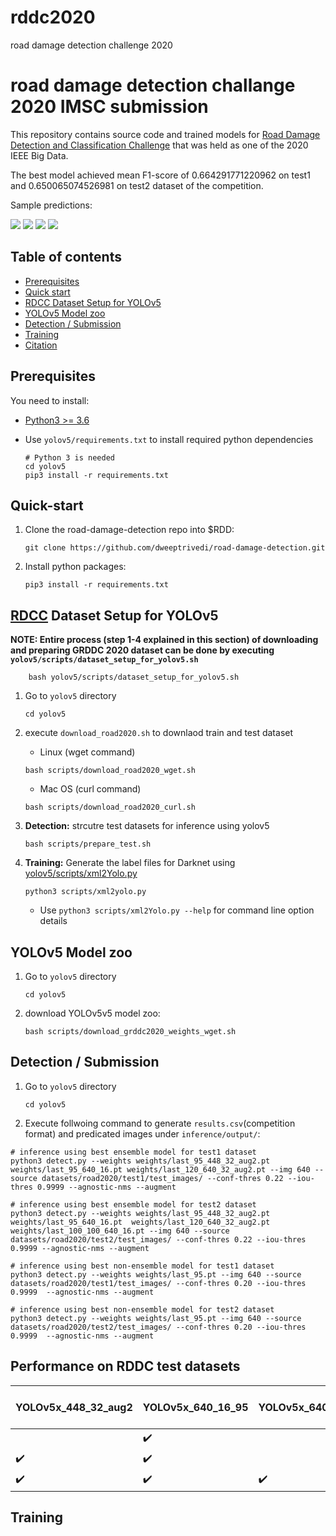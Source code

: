 # rddc2020
road damage detection challenge 2020


# road damage detection challange 2020 IMSC submission

This repository contains source code and trained models for [Road Damage Detection and Classification Challenge](https://rdd2020.sekilab.global/overview/) that was held as one of the 2020 IEEE Big Data.

The best model achieved mean F1-score of 0.664291771220962 on test1 and 0.650065074526981 on test2 dataset of the competition.

Sample predictions:

![](examples/sample1.png) ![](examples/sample2.png) ![](examples/sample3.png) ![](examples/sample4.png)

## Table of contents

- [Prerequisites](#prerequisites)
- [Quick start](#quick-start)
- [RDCC Dataset Setup for YOLOv5](#RDCC-Dataset-Setup)
- [YOLOv5 Model zoo](#YOLOv5-Model-zoo)
- [Detection / Submission](#Detection)
- [Training](#Training)
- [Citation](#Citation)

## Prerequisites

You need to install:
- [Python3 >= 3.6](https://www.python.org/downloads/)
- Use `yolov5/requirements.txt` to install required python dependencies

    ```Shell
    # Python 3 is needed
    cd yolov5
    pip3 install -r requirements.txt
    ```
   

## Quick-start
1. Clone the road-damage-detection repo into $RDD: 

    ```Shell
    git clone https://github.com/dweeptrivedi/road-damage-detection.git
    ```

2. Install python packages:

    ```Shell
    pip3 install -r requirements.txt
    ```


## [RDCC](https://github.com/sekilab/RoadDamageDetector#dataset-for-global-road-damage-detection-challenge-2020) Dataset Setup for YOLOv5

**NOTE: Entire process (step 1-4 explained in this section) of downloading and preparing GRDDC 2020 dataset can be done by executing `yolov5/scripts/dataset_setup_for_yolov5.sh`**

```Shell
    bash yolov5/scripts/dataset_setup_for_yolov5.sh
```
    
1. Go to `yolov5` directory
    ```Shell
    cd yolov5
    ```

2. execute `download_road2020.sh` to downlaod train and test dataset
    - Linux (wget command)
    ```Shell
    bash scripts/download_road2020_wget.sh
    
    ```
    - Mac OS (curl command)
    ```Shell
    bash scripts/download_road2020_curl.sh
    ```

3. **Detection:** strcutre test datasets for inference using yolov5
    ```Shell
    bash scripts/prepare_test.sh
    ```

4. **Training:** Generate the label files for Darknet using [yolov5/scripts/xml2Yolo.py](https://github.com/USC-InfoLab/rddc2020/tree/master/yolov5/scripts/xml2Yolo.py)
    ```Shell
    python3 scripts/xml2yolo.py
    ```
    - Use `python3 scripts/xml2Yolo.py --help` for command line option details


## YOLOv5 Model zoo

1. Go to `yolov5` directory
    ```Shell
    cd yolov5
    ```

2. download YOLOv5v5 model zoo:
    ```Shell
    bash scripts/download_grddc2020_weights_wget.sh
    ```
   
## Detection / Submission

1. Go to `yolov5` directory
    ```Shell
    cd yolov5
    ```
2. Execute follwoing command to generate `results.csv`(competition format) and predicated images under `inference/output/`:
```Shell
# inference using best ensemble model for test1 dataset
python3 detect.py --weights weights/last_95_448_32_aug2.pt weights/last_95_640_16.pt weights/last_120_640_32_aug2.pt --img 640 --source datasets/road2020/test1/test_images/ --conf-thres 0.22 --iou-thres 0.9999 --agnostic-nms --augment
```

```Shell
# inference using best ensemble model for test2 dataset
python3 detect.py --weights weights/last_95_448_32_aug2.pt  weights/last_95_640_16.pt  weights/last_120_640_32_aug2.pt weights/last_100_100_640_16.pt --img 640 --source datasets/road2020/test2/test_images/ --conf-thres 0.22 --iou-thres 0.9999 --agnostic-nms --augment
```

```Shell
# inference using best non-ensemble model for test1 dataset
python3 detect.py --weights weights/last_95.pt --img 640 --source datasets/road2020/test1/test_images/ --conf-thres 0.20 --iou-thres 0.9999  --agnostic-nms --augment
```

```Shell
# inference using best non-ensemble model for test2 dataset
python3 detect.py --weights weights/last_95.pt --img 640 --source datasets/road2020/test2/test_images/ --conf-thres 0.20 --iou-thres 0.9999  --agnostic-nms --augment
```

## Performance on RDDC test datasets

| YOLOv5x_448_32_aug2 | YOLOv5x_640_16_95 | YOLOv5x_640_16_100 | YOLOv5x_640_32     | YOLOv5x_640_16_aug2 | YOLOv5x_640_32_aug2 | test1 F1-score | test2 F1-score |
|------------------- |------------------- |------------------- |------------------- |------------------- |------------------- |------------------- |------------------- |
|                    | :heavy_check_mark: |                    |                    |                    |                    |                    |                    |
| :heavy_check_mark: | :heavy_check_mark: |                    |                    |                    | :heavy_check_mark: |                    |                    |
| :heavy_check_mark: | :heavy_check_mark: | :heavy_check_mark: |                    |                    | :heavy_check_mark: |                    |                    |

## Training







